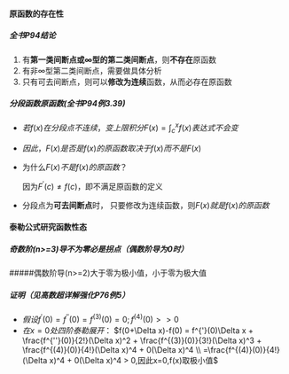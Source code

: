 

#### 原函数的存在性

##### 全书P94结论

1. 有**第一类间断点或$\infty$型的第二类间断点**，则**不存在**原函数
2. 有非$\infty$型第二类间断点，需要做具体分析
3. 只有可去间断点，则可以**修改为连续**函数，从而必存在原函数

##### 分段函数原函数(全书P94例3.39)

+ $若f(x)在分段点不连续，变上限积分F(x)=\int_c^xf(x)表达式不会变$

+ $因此，F(x)是否是f(x)的原函数取决于f(x)而不是F(x)$

+ 为什么$F(x)不是f(x)的原函数？$

  因为$F^{'}(c)\ne f(c)$，即不满足原函数的定义

+ 分段点为**可去间断点**时，
  只要修改为连续函数，则$F(x)就是f(x)的原函数$





#### 泰勒公式研究函数性态

##### 奇数阶(n>=3)导不为零必是拐点（偶数阶导为0时）

#####偶数阶导(n>=2)大于零为极小值，小于零为极大值

##### 证明（见高数超详解强化P76例5）

+ $假设f^{'}(0)=f^{''}(0)=f^{(3)}(0)=0;f^{(4)}(0)>>0$
+ $在x=0处四阶泰勒展开：$
  $f(0+\Delta x)-f(0) = f^{'}(0)\Delta x + \frac{f^{''}(0)}{2!}(\Delta x)^2 + \frac{f^{(3)}(0)}{3!}(\Delta x)^3 + \frac{f^{(4)}(0)}{4!}(\Delta x)^4 + 0(\Delta x)^4 \\ =\frac{f^{(4)}(0)}{4!}(\Delta x)^4 + 0(\Delta x)^4 > 0,因此x=0,f(x)取极小值$





